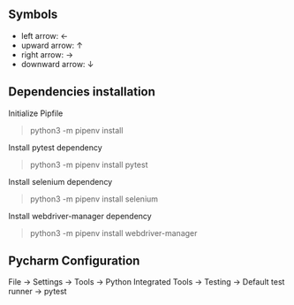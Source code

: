 Symbols
---
- left arrow: &#8592;
- upward arrow: &#8593;
- right arrow: &#8594;
- downward arrow: &#8595;

Dependencies installation
---
Initialize Pipfile
> python3 -m pipenv install

Install pytest dependency
> python3 -m pipenv install pytest

Install selenium dependency
> python3 -m pipenv install selenium

Install webdriver-manager dependency
> python3 -m pipenv install webdriver-manager


Pycharm Configuration
---

File &#8594; Settings &#8594; Tools &#8594;
Python Integrated Tools &#8594; Testing &#8594;
Default test runner &#8594; pytest